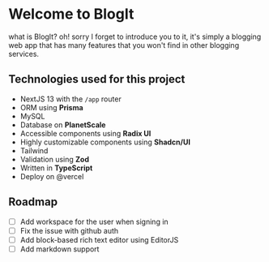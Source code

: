 # Welcome to BlogIt

what is BlogIt? oh! sorry I forget to introduce you to it, it's simply a blogging web app that has many features that you won't find in other blogging services.

## Technologies used for this project

- NextJS 13 with the `/app` router
- ORM using **Prisma**
- MySQL
- Database on **PlanetScale**
- Accessible components using **Radix UI**
- Highly customizable components using **Shadcn/UI**
- Tailwind
- Validation using **Zod**
- Written in **TypeScript**
- Deploy on @vercel

## Roadmap

- [ ] Add workspace for the user when signing in
- [ ] Fix the issue with github auth
- [ ] Add block-based rich text editor using EditorJS
- [ ] Add markdown support
